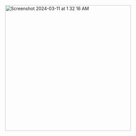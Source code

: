 <img width="399" alt="Screenshot 2024-03-11 at 1 32 16 AM" src="https://github.com/AlonaVladymyrovaTrinity/Project-with-p5Js/assets/2952900/031e8178-89ac-4f1e-985c-f9c05b1c5577">
